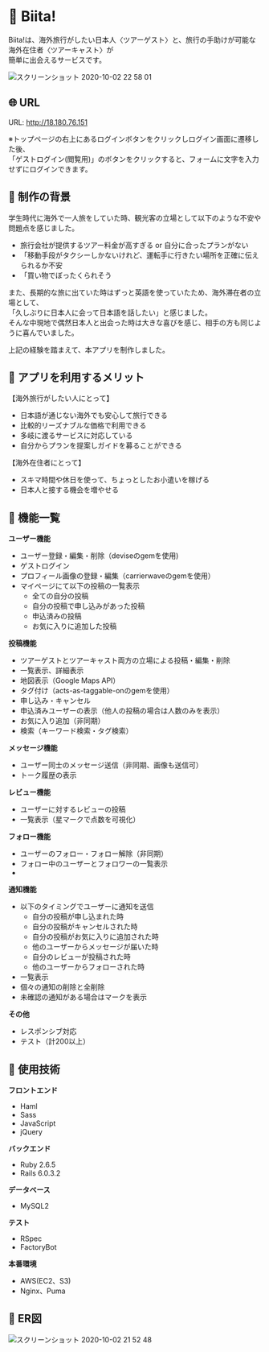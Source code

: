# :feet: Biita!
Biita!は、海外旅行がしたい日本人〈ツアーゲスト〉と、旅行の手助けが可能な海外在住者〈ツアーキャスト〉が  
簡単に出会えるサービスです。

![スクリーンショット 2020-10-02 22 58 01](https://user-images.githubusercontent.com/67250685/94931475-c4842480-0502-11eb-9f33-ccae3e88d4e8.jpg)

## :globe_with_meridians: URL
URL: http://18.180.76.151  

※トップページの右上にあるログインボタンをクリックしログイン画面に遷移した後、  
「ゲストログイン(閲覧用)」のボタンをクリックすると、フォームに文字を入力せずにログインできます。

## :notebook: 制作の背景
学生時代に海外で一人旅をしていた時、観光客の立場として以下のような不安や問題点を感じました。  

- 旅行会社が提供するツアー料金が高すぎる or 自分に合ったプランがない
- 「移動手段がタクシーしかないけれど、運転手に行きたい場所を正確に伝えられるか不安
- 「買い物でぼったくられそう

また、長期的な旅に出ていた時はずっと英語を使っていたため、海外滞在者の立場として、  
「久しぶりに日本人に会って日本語を話したい」と感じました。  
そんな中現地で偶然日本人と出会った時は大きな喜びを感じ、相手の方も同じように喜んでいました。

上記の経験を踏まえて、本アプリを制作しました。  

## :green_book: アプリを利用するメリット
【海外旅行がしたい人にとって】
- 日本語が通じない海外でも安心して旅行できる
- 比較的リーズナブルな価格で利用できる
- 多岐に渡るサービスに対応している
- 自分からプランを提案しガイドを募ることができる

【海外在住者にとって】
- スキマ時間や休日を使って、ちょっとしたお小遣いを稼げる
- 日本人と接する機会を増やせる

## :closed_book: 機能一覧

**ユーザー機能**
- ユーザー登録・編集・削除（deviseのgemを使用)
- ゲストログイン
- プロフィール画像の登録・編集（carrierwaveのgemを使用）
- マイページにて以下の投稿の一覧表示
  - 全ての自分の投稿
  - 自分の投稿で申し込みがあった投稿
  - 申込済みの投稿
  - お気に入りに追加した投稿

**投稿機能**
- ツアーゲストとツアーキャスト両方の立場による投稿・編集・削除
- 一覧表示、詳細表示
- 地図表示（Google Maps API）
- タグ付け（acts-as-taggable-onのgemを使用）
- 申し込み・キャンセル
- 申込済みユーザーの表示（他人の投稿の場合は人数のみを表示）
- お気に入り追加（非同期）
- 検索（キーワード検索・タグ検索）

**メッセージ機能**
- ユーザー同士のメッセージ送信（非同期、画像も送信可）
- トーク履歴の表示

**レビュー機能**
- ユーザーに対するレビューの投稿
- 一覧表示（星マークで点数を可視化）

**フォロー機能**
- ユーザーのフォロー・フォロー解除（非同期）
- フォロー中のユーザーとフォロワーの一覧表示
- 

**通知機能**
  - 以下のタイミングでユーザーに通知を送信
    - 自分の投稿が申し込まれた時
    - 自分の投稿がキャンセルされた時
    - 自分の投稿がお気に入りに追加された時
    - 他のユーザーからメッセージが届いた時
    - 自分のレビューが投稿された時
    - 他のユーザーからフォローされた時
  - 一覧表示
  - 個々の通知の削除と全削除
  - 未確認の通知がある場合はマークを表示

**その他**
  - レスポンシブ対応
  - テスト（計200以上）

## :blue_book: 使用技術
**フロントエンド**
- Haml
- Sass
- JavaScript
- jQuery

**バックエンド**
- Ruby 2.6.5  
- Rails 6.0.3.2  

**データベース**
- MySQL2  

**テスト**
- RSpec
- FactoryBot

**本番環境**
- AWS(EC2、S3)  
- Nginx、Puma

## :orange_book: ER図
![スクリーンショット 2020-10-02 21 52 48](https://user-images.githubusercontent.com/67250685/94925111-a6fe8d00-04f9-11eb-9da0-ef6c04d35e64.jpg)